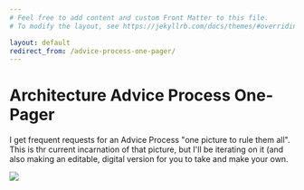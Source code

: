 ```yaml
---
# Feel free to add content and custom Front Matter to this file.
# To modify the layout, see https://jekyllrb.com/docs/themes/#overriding-theme-defaults

layout: default
redirect_from: /advice-process-one-pager/
---
```

# Architecture Advice Process One-Pager 
I get frequent requests for an Advice Process "one picture to rule them all". This is thr current incarnation of that picture, but I'll be iterating on it (and also making an editable, digital version for you to take and make your own.

![](/assets/img/advice-process-one-pager.png)

